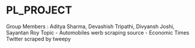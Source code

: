 # PL_PROJECT
Group Members : Aditya Sharma, Devashish Tripathi, Divyansh Joshi, Sayantan Roy
Topic - Automobiles werb scraping
source - Economic Times
Twitter scraped by tweepy
